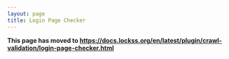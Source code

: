 ```yaml
---
layout: page
title: Login Page Checker
---
```


**This page has moved to <https://docs.lockss.org/en/latest/plugin/crawl-validation/login-page-checker.html>**
